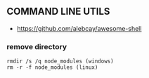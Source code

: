 
## COMMAND LINE UTILS

- https://github.com/alebcay/awesome-shell

### remove directory

```
rmdir /s /q node_modules (windows)
rm -r -f node_modules (linux)
```

